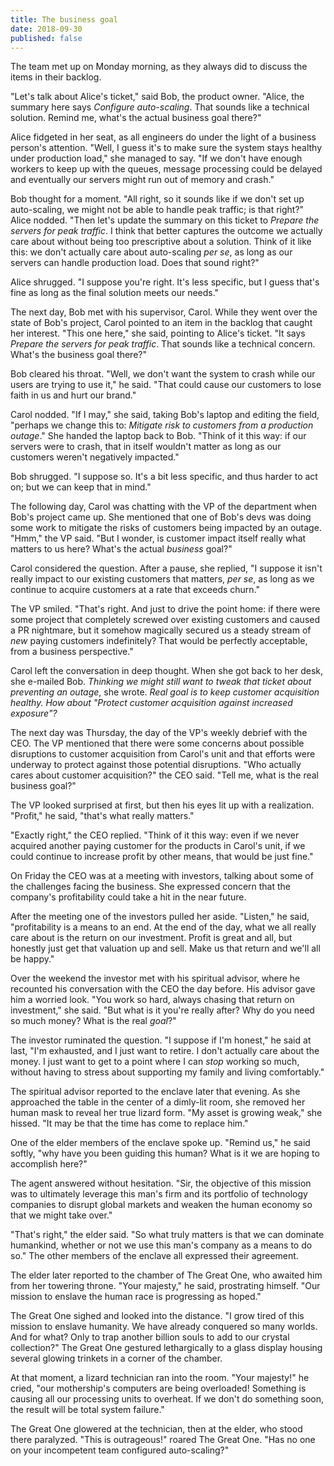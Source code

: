 ```yaml
---
title: The business goal
date: 2018-09-30
published: false
---
```


The team met up on Monday morning, as they always did to discuss the items in
their backlog.

"Let's talk about Alice's ticket," said Bob, the product owner. "Alice, the
summary here says _Configure auto-scaling_. That sounds like a technical
solution. Remind me, what's the actual business goal there?"

Alice fidgeted in her seat, as all engineers do under the light of a business
person's attention. "Well, I guess it's to make sure the system stays healthy
under production load," she managed to say. "If we don't have enough workers to
keep up with the queues, message processing could be delayed and eventually our
servers might run out of memory and crash."

Bob thought for a moment. "All right, so it sounds like if we don't set up
auto-scaling, we might not be able to handle peak traffic; is that right?"
Alice nodded. "Then let's update the summary on this ticket to _Prepare the
servers for peak traffic_. I think that better captures the outcome we actually
care about without being too prescriptive about a solution. Think of it like
this: we don't actually care about auto-scaling *per se*, as long as our
servers can handle production load. Does that sound right?"

Alice shrugged. "I suppose you're right. It's less specific, but I guess that's
fine as long as the final solution meets our needs."

The next day, Bob met with his supervisor, Carol. While they went over the
state of Bob's project, Carol pointed to an item in the backlog that caught her
interest. "This one here," she said, pointing to Alice's ticket. "It says
_Prepare the servers for peak traffic_. That sounds like a technical concern.
What's the business goal there?"

Bob cleared his throat. "Well, we don't want the system to crash while our
users are trying to use it," he said. "That could cause our customers to lose
faith in us and hurt our brand."

Carol nodded. "If I may," she said, taking Bob's laptop and editing the field,
"perhaps we change this to: _Mitigate risk to customers from a production
outage_." She handed the laptop back to Bob. "Think of it this way: if our
servers were to crash, that in itself wouldn't matter as long as our customers
weren't negatively impacted."

Bob shrugged. "I suppose so. It's a bit less specific, and thus harder to act
on; but we can keep that in mind."

The following day, Carol was chatting with the VP of the department when Bob's
project came up. She mentioned that one of Bob's devs was doing some work to
mitigate the risks of customers being impacted by an outage. "Hmm," the VP
said. "But I wonder, is customer impact itself really what matters to us here?
What's the actual _business_ goal?"

Carol considered the question. After a pause, she replied, "I suppose it isn't
really impact to our existing customers that matters, _per se_, as long as we
continue to acquire customers at a rate that exceeds churn."

The VP smiled. "That's right. And just to drive the point home: if there were
some project that completely screwed over existing customers and caused a PR
nightmare, but it somehow magically secured us a steady stream of _new_ paying
customers indefinitely? That would be perfectly acceptable, from a business
perspective."

Carol left the conversation in deep thought. When she got back to her desk, she
e-mailed Bob. _Thinking we might still want to tweak that ticket about
preventing an outage_, she wrote. _Real goal is to keep customer acquisition
healthy. How about "Protect customer acquisition against increased exposure"?_

The next day was Thursday, the day of the VP's weekly debrief with the CEO. The
VP mentioned that there were some concerns about possible disruptions to
customer acquisition from Carol's unit and that efforts were underway to
protect against those potential disruptions. "Who actually cares about
customer acquisition?" the CEO said. "Tell me, what is the real business goal?"

The VP looked surprised at first, but then his eyes lit up with a realization.
"Profit," he said, "that's what really matters."

"Exactly right," the CEO replied. "Think of it this way: even if we never
acquired another paying customer for the products in Carol's unit, if we could
continue to increase profit by other means, that would be just fine."

On Friday the CEO was at a meeting with investors, talking about some of the
challenges facing the business. She expressed concern that the company's
profitability could take a hit in the near future.

After the meeting one of the investors pulled her aside. "Listen," he said,
"profitability is a means to an end. At the end of the day, what we all really
care about is the return on our investment. Profit is great and all, but
honestly just get that valuation up and sell. Make us that return and we'll all
be happy."

Over the weekend the investor met with his spiritual advisor, where he
recounted his conversation with the CEO the day before. His advisor gave him a
worried look. "You work so hard, always chasing that return on investment," she
said. "But what is it you're really after? Why do you need so much money? What
is the real _goal_?"

The investor ruminated the question. "I suppose if I'm honest," he said at
last, "I'm exhausted, and I just want to retire. I don't actually care about
the money. I just want to get to a point where I can _stop_ working so much,
without having to stress about supporting my family and living comfortably."

The spiritual advisor reported to the enclave later that evening. As she
approached the table in the center of a dimly-lit room, she removed her human
mask to reveal her true lizard form. "My asset is growing weak," she hissed.
"It may be that the time has come to replace him."

One of the elder members of the enclave spoke up. "Remind us," he said softly,
"why have you been guiding this human? What is it we are hoping to accomplish
here?"

The agent answered without hesitation. "Sir, the objective of this mission was
to ultimately leverage this man's firm and its portfolio of technology
companies to disrupt global markets and weaken the human economy so that we
might take over."

"That's right," the elder said. "So what truly matters is that we can dominate
humankind, whether or not we use this man's company as a means to do so." The
other members of the enclave all expressed their agreement.

The elder later reported to the chamber of The Great One, who awaited him from
her towering throne. "Your majesty," he said, prostrating himself. "Our mission
to enslave the human race is progressing as hoped."

The Great One sighed and looked into the distance. "I grow tired of this
mission to enslave humanity. We have already conquered so many worlds. And for
what? Only to trap another billion souls to add to our crystal collection?" The
Great One gestured lethargically to a glass display housing several glowing
trinkets in a corner of the chamber.

At that moment, a lizard technician ran into the room. "Your majesty!" he
cried, "our mothership's computers are being overloaded! Something is causing
all our processing units to overheat. If we don't do something soon, the result
will be total system failure."

The Great One glowered at the technician, then at the elder, who stood there
paralyzed. "This is outrageous!" roared The Great One. "Has no one on your
incompetent team configured auto-scaling?"
